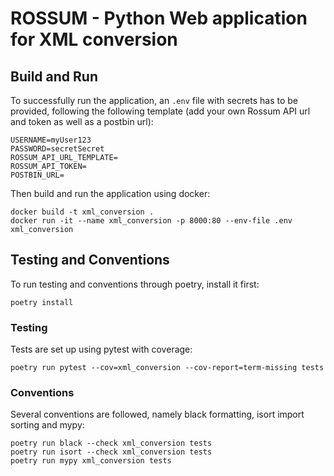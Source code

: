 # ROSSUM - Python Web application for XML conversion

## Build and Run

To successfully run the application, an `.env` file with secrets has to be provided, following the following template (add your own Rossum API url and token as well as a postbin url):

```
USERNAME=myUser123
PASSWORD=secretSecret
ROSSUM_API_URL_TEMPLATE=
ROSSUM_API_TOKEN=
POSTBIN_URL=
```

Then build and run the application using docker:

```
docker build -t xml_conversion .
docker run -it --name xml_conversion -p 8000:80 --env-file .env  xml_conversion
```
## Testing and Conventions
To run testing and conventions through poetry, install it first:
```
poetry install
```

### Testing
Tests are set up using pytest with coverage:
```
poetry run pytest --cov=xml_conversion --cov-report=term-missing tests
```

### Conventions
Several conventions are followed, namely black formatting, isort import sorting and mypy:
```
poetry run black --check xml_conversion tests 
poetry run isort --check xml_conversion tests 
poetry run mypy xml_conversion tests
```
